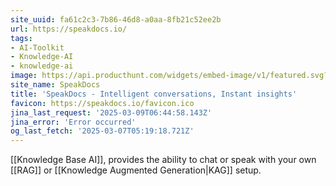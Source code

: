 ```yaml
---
site_uuid: fa61c2c3-7b86-46d8-a0aa-8fb21c52ee2b
url: https://speakdocs.io/
tags:
- AI-Toolkit
- Knowledge-AI
- knowledge-ai
image: https://api.producthunt.com/widgets/embed-image/v1/featured.svg?post_id=671906&theme=light
site_name: SpeakDocs
title: 'SpeakDocs - Intelligent conversations, Instant insights'
favicon: https://speakdocs.io/favicon.ico
jina_last_request: '2025-03-09T06:44:58.143Z'
jina_error: 'Error occurred'
og_last_fetch: '2025-03-07T05:19:18.721Z'
---
```

[[Knowledge Base AI]], provides the ability to chat or speak with your own [[RAG]] or [[Knowledge Augmented Generation|KAG]] setup. 
